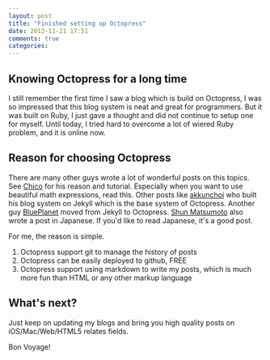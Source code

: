 ```yaml
---
layout: post
title: "Finished setting up Octopress"
date: 2012-11-21 17:51
comments: true
categories: 
---
```


## Knowing Octopress for a long time

I still remember the first time I saw a blog which is build on
Octopress, I was so impressed that this blog system is neat and great
for programmers. But it was built on Ruby, I just gave a thought and did
not continue to setup one for myself. Until today, I tried hard to
overcome a lot of wiered Ruby problem, and it is online now.

## Reason for choosing Octopress

There are many other guys wrote a lot of wonderful posts on this topics.
See
[Chico](http://oblita.com/blog/2012/07/06/octopress-with-mathjax-by-kramdown/)
for his reason and tutorial. Especially when you want to use beautiful math
expressions, read this. Other posts like
[akkunchoi](http://akkunchoi.github.com/jekyll-github-blogging.html) who
built his blog system on Jekyll which is the base system of Octopress.
Another guy [BluePlanet](http://blueplanet.github.com/blog/page/8/) moved from Jekyll to Octopress. [Shun Matsumoto](http://change-the-world.github.com/blog/2012/08/26/1/) also wrote a post in Japanese. If you'd like to read Japanese, it's a good post.

For me, the reason is simple.

1. Octopress support git to manage the history of posts
2. Octopress can be easily deployed to github, FREE
3. Octopress support using markdown to write my posts, which is much
   more fun than HTML or any other markup language

## What's next?

Just keep on updating my blogs and bring you high quality posts on
iOS/Mac/Web/HTML5 relates fields.

Bon Voyage!

